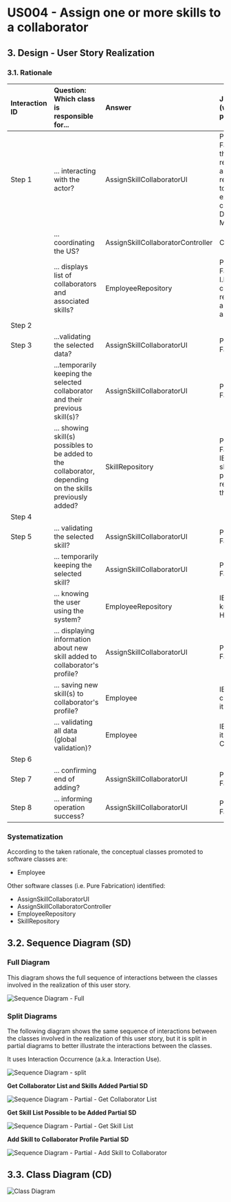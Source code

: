 # US004 - Assign one or more skills to a collaborator

## 3. Design - User Story Realization 

### 3.1. Rationale

| Interaction ID | Question: Which class is responsible for...                                                                | Answer                            | Justification (with patterns)                                                                                 |
|:---------------|:-----------------------------------------------------------------------------------------------------------|:----------------------------------|:--------------------------------------------------------------------------------------------------------------|
| Step 1 	       | 	... interacting with the actor?                                                                           | AssignSkillCollaboratorUI         | Pure Fabrication: there is no reason to assign this responsibility to any existing class in the Domain Model. |
| 			  		        | 	... coordinating the US?                                                                                  | AssignSkillCollaboratorController | Controller                                                                                                    |
| 			  		        | 	... displays list of collaborators and associated skills?                                                 | EmployeeRepository |  Pure Fabrication, I.E.: has all collaborators registered and skills associated                                                                                                    |
| Step 2 		      | 					                                                                                                      |               |                            |
| Step 3         | 	...validating the selected data?                                                                          | AssignSkillCollaboratorUI         | Pure Fabrication                                                                                              |
|                | 	...temporarily keeping the selected collaborator and their previous skill(s)?                             | AssignSkillCollaboratorUI         | Pure Fabrication                                                                                              |
|                | 	... showing skill(s) possibles to be added to the collaborator, depending on the skills previously added? | SkillRepository                   | Pure Fabrication IE: has all skills previously registered in the system                                       |
| Step 4 		      | 					                                                                                                      |               |                            |
| Step 5 		      | 	... validating the selected skill?                                                                        | AssignSkillCollaboratorUI         | Pure Fabrication                                                                                              |
|                | 	... temporarily keeping the selected skill?                                                               | AssignSkillCollaboratorUI         | Pure Fabrication                                                                                              |
| 	  		          | ... knowing the user using the system?                                                                     | EmployeeRepository             | IE: knows/has HRM.                                                                                            |
| 			  		        | 		... displaying information about new skill added to collaborator's profile?				                          | AssignSkillCollaboratorUI         | Pure Fabrication                                                                                              |
| 		             | 	... saving new skill(s) to collaborator's profile?                                                        | Employee                          | IE: object created has its own data                                                                           | 
| 			  		        | 	... validating all data (global validation)?                                                              | Employee                          | 	IE: owns all its Collaborators                                                                               | 
| Step 6	        | 					                                                                                                      |               |                            |
| 			 Step 7 		  | 	     ... confirming end of adding?                                                                        |        AssignSkillCollaboratorUI                 | 	     Pure Fabrication                                                                          |
| Step 8		       | 	... informing operation success?                                                                          | AssignSkillCollaboratorUI         | 	Pure Fabrication                                                                                             | 

### Systematization ##

According to the taken rationale, the conceptual classes promoted to software classes are: 

* Employee


Other software classes (i.e. Pure Fabrication) identified: 

* AssignSkillCollaboratorUI
* AssignSkillCollaboratorController
* EmployeeRepository
* SkillRepository


## 3.2. Sequence Diagram (SD)


### Full Diagram

This diagram shows the full sequence of interactions between the classes involved in the realization of this user story.

![Sequence Diagram - Full](svg/us004-sequence-diagram-full.svg)

### Split Diagrams

The following diagram shows the same sequence of interactions between the classes involved in the realization of this user story, but it is split in partial diagrams to better illustrate the interactions between the classes.

It uses Interaction Occurrence (a.k.a. Interaction Use).

![Sequence Diagram - split](svg/us004-sequence-diagram-split.svg)

**Get Collaborator List and Skills Added Partial SD**

![Sequence Diagram - Partial - Get Collaborator List](svg/us004-sequence-diagram-partial-get-collaborator-and-skills-added.svg)

**Get Skill List Possible to be Added Partial SD**

![Sequence Diagram - Partial - Get Skill List](svg/us004-sequence-diagram-partial-get-skill-possible-to-be-added.svg)

**Add Skill to Collaborator Profile Partial SD**

![Sequence Diagram - Partial - Add Skill to Collaborator](svg/us004-sequence-diagram-partial-add-skill-collaborator.svg)


## 3.3. Class Diagram (CD)

![Class Diagram](svg/us004-class-diagram.svg)
